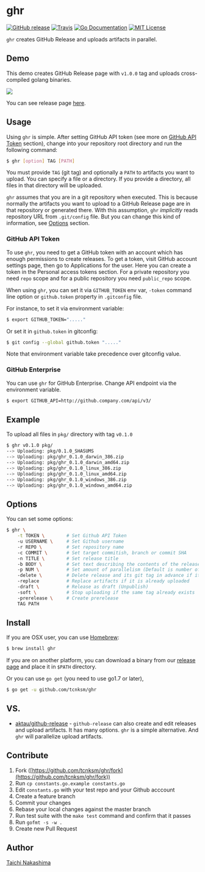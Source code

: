 ghr
====

[![GitHub release](http://img.shields.io/github/release/tcnksm/ghr.svg?style=flat-square)][release]
[![Travis](https://img.shields.io/travis/tcnksm/ghr.svg?style=flat-square)](https://travis-ci.org/tcnksm/ghr)
[![Go Documentation](http://img.shields.io/badge/go-documentation-blue.svg?style=flat-square)][godocs]
[![MIT License](http://img.shields.io/badge/license-MIT-blue.svg?style=flat-square)][license]

[release]: https://github.com/tcnksm/ghr/releases
[license]: https://github.com/tcnksm/ghr/blob/master/LICENSE
[godocs]: http://godoc.org/github.com/tcnksm/ghr

`ghr` creates GitHub Release and uploads artifacts in parallel.

## Demo

This demo creates GitHub Release page with `v1.0.0` tag and uploads cross-compiled golang binaries.

![](doc/ghr.gif)

You can see release page [here](https://github.com/tcnksm/ghr-demo/releases/tag/v1.0.0).

## Usage

Using `ghr` is simple. After setting GitHub API token (see more on [GitHub API Token](#github-api-token) section), change into your repository root directory and run the following command:

```bash
$ ghr [option] TAG [PATH]
```

You must provide `TAG` (git tag) and optionally a `PATH` to artifacts you want to upload. You can specify a file or a directory. If you provide a directory, all files in that directory will be uploaded.

`ghr` assumes that you are in a git repository when executed. This is because normally the artifacts you want to upload to a GitHub Release page are in that repository or generated there. With this assumption, `ghr` *implicitly* reads repository URL from `.git/config` file. But you can change this kind of information, see [Options](#options) section.

### GitHub API Token

To use `ghr`, you need to get a GitHub token with an account which has enough permissions to create releases. To get a token, visit GitHub account settings page, then go to Applications for the user. Here you can create a token in the Personal access tokens section. For a private repository you need `repo` scope and for a public repository you need `public_repo` scope.

When using `ghr`, you can set it via `GITHUB_TOKEN` env var, `-token` command line option or `github.token` property in `.gitconfig` file.

For instance, to set it via environment variable:

```bash
$ export GITHUB_TOKEN="....."
```

Or set it in `github.token` in gitconfig:

```bash
$ git config --global github.token "....."
```

Note that environment variable take precedence over gitconfig value.

### GitHub Enterprise

You can use `ghr` for GitHub Enterprise. Change API endpoint via the environment variable.

```bash
$ export GITHUB_API=http://github.company.com/api/v3/
```

## Example

To upload all files in `pkg/` directory with tag `v0.1.0`

```bash
$ ghr v0.1.0 pkg/
--> Uploading: pkg/0.1.0_SHASUMS
--> Uploading: pkg/ghr_0.1.0_darwin_386.zip
--> Uploading: pkg/ghr_0.1.0_darwin_amd64.zip
--> Uploading: pkg/ghr_0.1.0_linux_386.zip
--> Uploading: pkg/ghr_0.1.0_linux_amd64.zip
--> Uploading: pkg/ghr_0.1.0_windows_386.zip
--> Uploading: pkg/ghr_0.1.0_windows_amd64.zip
```

## Options

You can set some options:

```bash
$ ghr \
    -t TOKEN \        # Set Github API Token
    -u USERNAME \     # Set Github username
    -r REPO \         # Set repository name
    -c COMMIT \       # Set target commitish, branch or commit SHA
    -n TITLE \        # Set release title
    -b BODY \         # Set text describing the contents of the release
    -p NUM \          # Set amount of parallelism (Default is number of CPU)
    -delete \         # Delete release and its git tag in advance if it exists (same as -recreate)
    -replace          # Replace artifacts if it is already uploaded
    -draft \          # Release as draft (Unpublish)
    -soft \           # Stop uploading if the same tag already exists
    -prerelease \     # Create prerelease
    TAG PATH
```

## Install

If you are OSX user, you can use [Homebrew](http://brew.sh/):

```bash
$ brew install ghr
```

If you are on another platform, you can download a binary from our [release page](https://github.com/tcnksm/ghr/releases) and place it in `$PATH` directory.

Or you can use `go get` (you need to use go1.7 or later),

```bash
$ go get -u github.com/tcnksm/ghr
```

## VS.

- [aktau/github-release](https://github.com/aktau/github-release) - `github-release` can also create and edit releases and upload artifacts. It has many options. `ghr` is a simple alternative. And `ghr` will parallelize upload artifacts.

## Contribute

1. Fork ([https://github.com/tcnksm/ghr/fork](https://github.com/tcnksm/ghr/fork))
2. Run `cp constants.go.example constants.go`
3. Edit `constants.go` with your test repo and your Github acccount
4. Create a feature branch
5. Commit your changes
6. Rebase your local changes against the master branch
7. Run test suite with the `make test` command and confirm that it passes
8. Run `gofmt -s -w .`
9. Create new Pull Request

## Author

[Taichi Nakashima](https://github.com/tcnksm)
